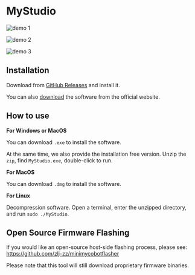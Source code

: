 # MyStudio

![demo 1](./res/Screenshot-1.png)

![demo 2](./res/Screenshot-2.png)

![demo 3](./res/Screenshot-3.png)

## Installation

Download from [GitHub Releases](https://github.com/elephantrobotics/MyStudio/releases) and install it.

You can also [download](https://www.elephantrobotics.com/myCobot/#myStudio) the software from the official website.

## How to use

**For Windows or MacOS**

You can download `.exe` to install the software.

At the same time, we also provide the installation free version. Unzip the `zip`, find `MyStudio.exe`, double-click to run.

**For MacOS**

You can download `.dmg` to install the software.

**For Linux**

Decompression software. Open a terminal, enter the unzipped directory, and run `sudo ./MyStudio`.

## Open Source Firmware Flashing

If you would like an open-source host-side flashing process, please see: <br/>
<https://github.com/zlj-zz/minimycobotflasher>

Please note that this tool will still download proprietary firmware binaries.

